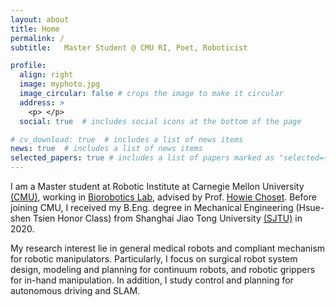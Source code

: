 ```yaml
---
layout: about
title: Home
permalink: /
subtitle:   Master Student @ CMU RI, Poet, Roboticist

profile:
  align: right
  image: myphoto.jpg
  image_circular: false # crops the image to make it circular
  address: >
    <p> </p>
  social: true  # includes social icons at the bottom of the page

# cv_download: true  # includes a list of news items
news: true  # includes a list of news items
selected_papers: true # includes a list of papers marked as "selected={true}"
---
```



I am a Master student at Robotic Institute at Carnegie Mellon University [(CMU)](https://www.cmu.edu/), working in [Biorobotics Lab](http://biorobotics.ri.cmu.edu/), advised by Prof. [Howie Choset](https://www.ri.cmu.edu/ri-faculty/howie-choset/). Before joining CMU, I received my B.Eng. degree in Mechanical Engineering (Hsue-shen Tsien Honor Class) from Shanghai Jiao Tong University [(SJTU)](https://en.sjtu.edu.cn/) in 2020.

My research interest lie in general medical robots and compliant mechanism for robotic manipulators.  Particularly, I focus on surgical robot system design, modeling and planning for continuum robots, and robotic grippers for in-hand manipulation. In addition, I study control and planning for autonomous driving and SLAM.